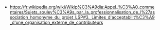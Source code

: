 - https://fr.wikipedia.org/wiki/Wikip%C3%A9dia:Appel_%C3%A0_commentaires/Sujets_soulev%C3%A9s_par_la_professionnalisation_de_l%27association_homonyme_du_projet_LSP#3._Limites_d'acceptabilit%C3%A9_d'une_organisation_externe_de_contributeurs